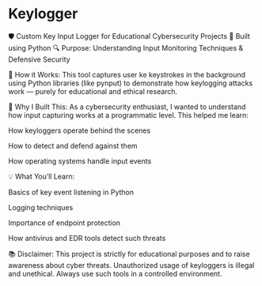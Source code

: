 # Keylogger
🛡️ Custom Key Input Logger for Educational Cybersecurity Projects
🚀 Built using Python
🔍 Purpose: Understanding Input Monitoring Techniques & Defensive Security

🔧 How it Works:
This tool captures user ke keystrokes in the background using Python libraries (like pynput) to demonstrate how keylogging attacks work — purely for educational and ethical research.

🔐 Why I Built This:
As a cybersecurity enthusiast, I wanted to understand how input capturing works at a programmatic level. This helped me learn:

How keyloggers operate behind the scenes

How to detect and defend against them

How operating systems handle input events

💡 What You’ll Learn:

Basics of key event listening in Python

Logging techniques

Importance of endpoint protection

How antivirus and EDR tools detect such threats

📚 Disclaimer:
This project is strictly for educational purposes and to raise awareness about cyber threats. Unauthorized usage of keyloggers is illegal and unethical. Always use such tools in a controlled environment.
